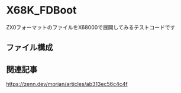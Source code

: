 # X68K_FDBoot

ZX0フォーマットのファイルをX68000で展開してみるテストコードです

## ファイル構成

## 関連記事

https://zenn.dev/morian/articles/ab313ec56c4c4f
